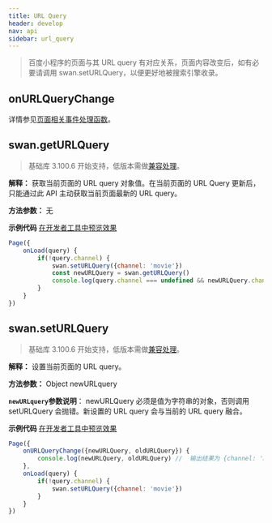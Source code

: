 ```yaml
---
title: URL Query
header: develop
nav: api
sidebar: url_query
---
```


> 百度小程序的页面与其 URL query 有对应关系，页面内容改变后，如有必要请调用 swan.setURLQuery，以便更好地被搜索引擎收录。

## onURLQueryChange

详情参见<a href="/develop/framework/app_service_pagefunction/">页面相关事件处理函数</a>。

## swan.getURLQuery

> 基础库 3.100.6 开始支持，低版本需做[兼容处理](/develop/swan/compatibility/)。

**解释：** 获取当前页面的 URL query 对象值。在当前页面的 URL Query 更新后，只能通过此 API 主动获取当前页面最新的 URL query。

**方法参数：** 无

**示例代码**
<a href="swanide://fragment/5bb1ffbf3d23686cf27bf5ba40329d491567219843686" title="在开发者工具中预览效果" target="_self">在开发者工具中预览效果</a>

```js
Page({
    onLoad(query) {
        if(!query.channel) {
            swan.setURLQuery({channel: 'movie'})
            const newURLQuery = swan.getURLQuery()
            console.log(query.channel === undefined && newURLQuery.channel === 'movie') // true
        }
    }
})
```

## swan.setURLQuery

> 基础库 3.100.6 开始支持，低版本需做[兼容处理](/develop/swan/compatibility/)。

**解释：** 设置当前页面的 URL query。
<!-- 如果调用 swan.setURLQuery 导致 URL query 更新，则会同步地调用当前页面的 onURLQueryChange，并引起带有 url-query-name 属性的 [tabs](/develop/component/nav/#tabs/) 组件更新视图。 -->

**方法参数：** Object newURLquery

**`newURLquery`参数说明**：
newURLQuery 必须是值为字符串的对象，否则调用 setURLQuery 会抛错。新设置的 URL query 会与当前的 URL query 融合。

**示例代码**
<a href="swanide://fragment/5bb1ffbf3d23686cf27bf5ba40329d491567219843686" title="在开发者工具中预览效果" target="_self">在开发者工具中预览效果</a>

```js
Page({
    onURLQueryChange({newURLQuery, oldURLQuery}) {
        console.log(newURLQuery, oldURLQuery) //  输出结果为 {channel: 'movie'} {}
    },
    onLoad(query) {
        if(!query.channel) {
            swan.setURLQuery({channel: 'movie'})
        }
    }
})
```
